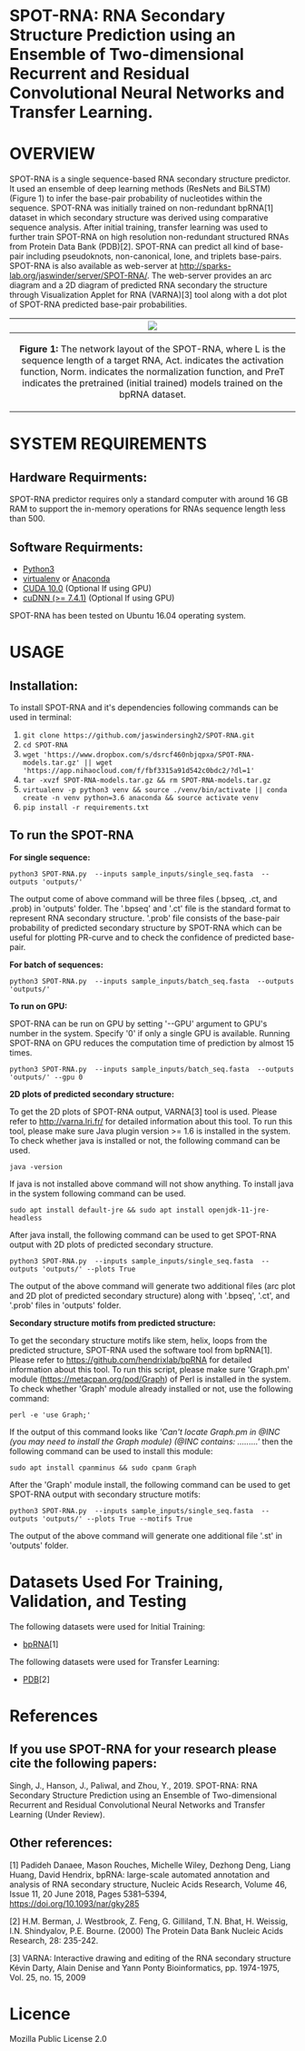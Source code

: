 SPOT-RNA: RNA Secondary Structure Prediction using an Ensemble of Two-dimensional Recurrent and Residual Convolutional Neural Networks and Transfer Learning.
====

OVERVIEW
====
SPOT-RNA is a single sequence-based RNA secondary structure predictor. It used an ensemble of deep learning methods (ResNets and BiLSTM) (Figure 1) to infer the base-pair probability of nucleotides within the sequence. SPOT-RNA was initially trained on non-redundant bpRNA[1] dataset in which secondary structure was derived using comparative sequence analysis. After initial training, transfer learning was used to further train SPOT-RNA on high resolution non-redundant structured RNAs from Protein Data Bank (PDB)[2]. SPOT-RNA can predict all kind of base-pair including pseudoknots, non-canonical, lone, and triplets base-pairs. SPOT-RNA is also available as web-server at http://sparks-lab.org/jaswinder/server/SPOT-RNA/. The web-server provides an arc diagram and a 2D diagram of predicted RNA secondary the structure through Visualization Applet for RNA (VARNA)[3] tool along with a dot plot of SPOT-RNA predicted base-pair
probabilities.

|![](./SPOT-RNA-architecture.png)
|----|
| <p align="center"> <b>Figure 1:</b> The network layout of the SPOT-RNA, where L is the sequence length of a target RNA, Act. indicates the activation function, Norm. indicates the normalization function, and PreT indicates the pretrained (initial trained) models trained on the bpRNA dataset.|

SYSTEM REQUIREMENTS
====
Hardware Requirments:
----
SPOT-RNA predictor requires only a standard computer with around 16 GB RAM to support the in-memory operations for RNAs sequence length less than 500.

Software Requirments:
----
* [Python3](https://docs.python-guide.org/starting/install3/linux/)
* [virtualenv](https://virtualenv.pypa.io/en/latest/installation/) or [Anaconda](https://anaconda.org/anaconda/virtualenv)
* [CUDA 10.0](https://developer.nvidia.com/cuda-10.0-download-archive) (Optional If using GPU)
* [cuDNN (>= 7.4.1)](https://developer.nvidia.com/cudnn) (Optional If using GPU)

SPOT-RNA has been tested on Ubuntu 16.04 operating system.

USAGE
====

Installation:
----

To install SPOT-RNA and it's dependencies following commands can be used in terminal:

1. `git clone https://github.com/jaswindersingh2/SPOT-RNA.git`
2. `cd SPOT-RNA`
3. `wget 'https://www.dropbox.com/s/dsrcf460nbjqpxa/SPOT-RNA-models.tar.gz' || wget 'https://app.nihaocloud.com/f/fbf3315a91d542c0bdc2/?dl=1'`
4. `tar -xvzf SPOT-RNA-models.tar.gz && rm SPOT-RNA-models.tar.gz`
5. `virtualenv -p python3 venv && source ./venv/bin/activate || conda create -n venv python=3.6 anaconda && source activate venv`      
6. `pip install -r requirements.txt`

To run the SPOT-RNA
-----

**For single sequence:**
```
python3 SPOT-RNA.py  --inputs sample_inputs/single_seq.fasta  --outputs 'outputs/'
```
The output come of above command will be three files (.bpseq, .ct, and .prob) in 'outputs' folder. The '.bpseq' and '.ct' file is the standard format to represent RNA secondary structure. '.prob' file consists of the base-pair probability of predicted secondary structure by SPOT-RNA which can be useful for plotting PR-curve and to check the confidence of predicted base-pair.

**For batch of sequences:**
```
python3 SPOT-RNA.py  --inputs sample_inputs/batch_seq.fasta  --outputs 'outputs/'
```

**To run on GPU:**

SPOT-RNA can be run on GPU by setting '--GPU' argument to GPU's number in the system. Specify '0' if only a single GPU is available. Running SPOT-RNA on GPU reduces the computation time of prediction by almost 15 times.
```
python3 SPOT-RNA.py  --inputs sample_inputs/batch_seq.fasta  --outputs 'outputs/' --gpu 0
```

**2D plots of predicted secondary structure:**

To get the 2D plots of SPOT-RNA output, VARNA[3] tool is used. Please refer to http://varna.lri.fr/ for detailed information about this tool. To run this tool, please make sure Java plugin version >= 1.6 is installed in the system. To check whether java is installed or not, the following command can be used.
```
java -version
```
If java is not installed above command will not show anything. To install java in the system following command can be used.
```
sudo apt install default-jre && sudo apt install openjdk-11-jre-headless
```
After java install, the following command can be used to get SPOT-RNA output with 2D plots of predicted secondary structure.
```
python3 SPOT-RNA.py  --inputs sample_inputs/single_seq.fasta  --outputs 'outputs/' --plots True
```
The output of the above command will generate two additional files (arc plot and 2D plot of predicted secondary structure) along with '.bpseq', '.ct', and '.prob' files in 'outputs' folder.

**Secondary structure motifs from predicted structure:**

To get the secondary structure motifs like stem, helix, loops from the predicted structure, SPOT-RNA used the software tool from bpRNA[1].  Please refer to https://github.com/hendrixlab/bpRNA for detailed information about this tool. To run this script, please make sure 'Graph.pm' module (https://metacpan.org/pod/Graph) of Perl is installed in the system. To check whether 'Graph' module already installed or not, use the following command:
```
perl -e 'use Graph;'
```
If the output of this command looks like *'Can't locate Graph.pm in @INC (you may need to install the Graph module) (@INC contains: .........'* then the following command can be used to install this module:
```
sudo apt install cpanminus && sudo cpanm Graph
```

After the 'Graph' module install, the following command can be used to get SPOT-RNA output with secondary structure motifs:
```
python3 SPOT-RNA.py  --inputs sample_inputs/single_seq.fasta  --outputs 'outputs/' --plots True --motifs True
```
The output of the above command will generate one additional file '.st' in 'outputs' folder.

Datasets Used For Training, Validation, and Testing
====

The following datasets were used for Initial Training:
* [bpRNA](https://www.dropbox.com/s/w3kc4iro8ztbf3m/bpRNA_dataset.zip)[1]


The following datasets were used for Transfer Learning:
* [PDB](https://www.dropbox.com/s/rlr8n9r5mt456cd/PDB_dataset.zip)[2]

References
====
If you use SPOT-RNA for your research please cite the following papers:
----
Singh, J., Hanson, J., Paliwal, and Zhou, Y., 2019. SPOT-RNA: RNA Secondary Structure Prediction using an Ensemble of Two-dimensional Recurrent and Residual Convolutional Neural Networks and Transfer Learning (Under Review).

Other references:
----
[1] Padideh Danaee, Mason Rouches, Michelle Wiley, Dezhong Deng, Liang Huang, David Hendrix, bpRNA: large-scale automated annotation and analysis of RNA secondary structure, Nucleic Acids Research, Volume 46, Issue 11, 20 June 2018, Pages 5381–5394, https://doi.org/10.1093/nar/gky285

[2] H.M. Berman, J. Westbrook, Z. Feng, G. Gilliland, T.N. Bhat, H. Weissig, I.N. Shindyalov, P.E. Bourne.
(2000) The Protein Data Bank Nucleic Acids Research, 28: 235-242.

[3]  VARNA: Interactive drawing and editing of the RNA secondary structure Kévin Darty, Alain Denise and Yann Ponty Bioinformatics, pp. 1974-1975, Vol. 25, no. 15, 2009 


Licence
====
Mozilla Public License 2.0
